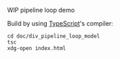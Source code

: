 WIP pipeline loop demo

Build by using [TypeScript](https://www.typescriptlang.org/)'s compiler:
```
cd doc/div_pipeline_loop_model
tsc
xdg-open index.html
```